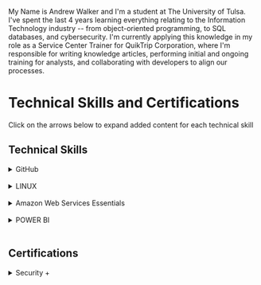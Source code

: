My Name is Andrew Walker and I'm a student at The University of Tulsa. 
I've spent the last 4 years learning everything relating to the Information Technology industry -- from object-oriented programming,  to SQL databases, and cybersecurity. 
I'm currently applying this knowledge in my role as a Service Center Trainer for QuikTrip Corporation, where I'm responsible for      writing knowledge articles, performing initial and ongoing training for analysts, and collaborating with developers to align our     processes.

<h1> Technical Skills and Certifications </h1>

Click on the arrows below to expand added content for each technical skill

<h2> Technical Skills </h2>

<details>
  <summary>GitHub</summary>

<h5> Description: </h5>
Completed 12 introductory courses from lab.github.com/courses

The 12 GitHub labs include an overview of fundamental GitHub skills including:
<ul>
<li>GitHub page navigation</li>
<li>Issues, pull requests, and the structure of a GitHub repository</li>
<li>Formatting content using Markdown</li>
<li>Creating and merging Pull Requests</li>
<li>Publishing repositories using GitHub Pages</li>
<li>Contributing to repositories in the GitHub community</li>
<li>Uploading existing projects to GitHub</li>
<li>Review and Accept a pull request</li>
<li>Enable security features and detect vulnerable dependencies in repositories</li> 
<li>Utilize best practices to keep sensitive data out of repositories</li>
<li>Automate and document release changes</li>
<li>Resolve bugs after a release</li>
</ul>
</details>

<br>

<details><summary>LINUX</summary>

<h5> Description: </h5>
Completed LPI Linux Essentials course offered by linuxacademy.com

The LPI Linux Essentials course included an overview of the major components of the Linux operating system and understanding of security and administration related topics to include:

<ul>
  <li>Linux Evolution and Popular Operating Systems</li>
  <li>How to Access a Linux Installation</li>
  <li>Major Open Source Applications</li>
  <li>Understanding Open Source Software and Licensing</li>
  <li>ICT Skills and Working in Linux</li>
  <li>Command Line Basics</li>
  <li>Use Command Line Basics to Get Help</li>
  <li>Use Directories and List Files</li>
  <li>Create, Move, and Delete Files</li>
  <li>Archive Files on the Command Line</li>
  <li>Search and Extract Data from Files</li>
  <li>Turn Commands into a Script</li>
  <li>Choose an Operating System</li>
  <li>Understand Computer Hardware</li>
  <li>Where Data is Stored</li>
  <li>Your Computer on the Network</li>
  <li>Basic Security and Identifying User Types</li>
  <li>Create Users and Groups </li>
  <li>Mane File Permissions and Ownership</li>
  <li>Special Directories and Files</li>
</ul>

<h4> Course Completion: </h4>
<img src="LinuxCert.png" alt="LPI Linux Essentials Certificate">

</details>

<br>

<details>
  <summary>Amazon Web Services Essentials</summary>

<h5> Description: </h5>
Completed AWS Essentials course offered by linuxacademy.com

The AWS Essentials course included an overview of fundamental Amazon Web Services products and capabilities to include:

<ul>
  <li>Account Basics</li>
  <li>Managing AWS Access with Users, Groups, and Roles</li>
  <li>Networking Services and Connectiviy</li>
  <li>Virtual Privat Cloud (VPC)</li>
  <li>Compute Services</li>
  <li>Elastic Cloud Compute (EC2)</li>
  <li>Storage Services</li>
  <li>Database Services</li>
  <li>Monitoring, Alerts, and Notifications</li>
  <li>Simple Notification Service (SNS)</li>
  <li>Management Tools</li>
  <li>Load Balancing, Elasticity, and Scalability</li>
  <li>Auto Scaling</li>
  <li>Route 53</li>
  <li>Serverless Compute</li>
</ul>

<h4> Course Completion: </h4>
<img src="AWScert.png" alt="AWS Essentials Certification">

</details>

<br>

<details><summary>POWER BI</summary>

<h5> Description: </h5>
Completed Power BI course offered by EdX at https://powerbi.microsoft.com/en-us/learning/ 

The 8 Power BI modules provided an overview of fundamental data analysis and visualization to include:

<ul>
  <li>Get Clean and Transformed Data into Power BI</li>
  <li>Model Data by Calculated Columns, Tables, and Data Model</li>
  <li>Visual Data with Charts, Graphs, Slicers, and Conditional Formatting</li>
  <li>Design Dashboards to Communicate a User’s Story</li>
  <li>Format Excel to Use Compatibly with Power BI</li>
  <li>Manage and Update both Data Content and Security</li>
  <li>Construct Connections to Servers</li>
  <li>Publish Power BI Dashboards and Reports</li>
  <li>DAX functions, Tables, and Filtering</li>
</ul>

<h4> Course Completion: </h4>
<img src="StartHere.png" alt="Power BI Certificate">
<img src="0Intro.png" alt="Power BI Certificate">
<img src="1PowerBI.png" alt="Power BI Certificate">
<img src="1aPowerBI.png" alt="Power BI Certificate">
<img src="2PowerBi.png" alt="Power BI Certificate">
<img src="2aPowerBI.png" alt="Power BI Certificate">
<img src="3PowerBI.png" alt="Power BI Certificate">
<img src="3aPowerBI.png" alt="Power BI Certificate">
<img src="3bPowerBI.png" alt="Power BI Certificate">
<img src="4PowerBI.png" alt="Power BI Certificate">
<img src="4aPowerBI.png" alt="Power BI Certificate">
<img src="4bPowerBI.png" alt="Power BI Certificate">
<img src="5PowerBI.png" alt="Power BI Certificate">
<img src="6PowerBI.png" alt="Power BI Certificate">
<img src="7PowerBI.png" alt="Power BI Certificate">
<img src="8PowerBI.png" alt="Power BI Certificate">

</details>

<br>

<h2> Certifications </h2>

<details><summary> Security + </summary>

<h5>Description:</h5>
Throughout the Spring 2019 semester read CompTIA Security+ Get Certified Get Ahead SY0-501 Study Guide and plan to take the certification exam Summer 2019.

The Security + certification offers an overview of important cybersecurity concepts including:

<ul>
<li>Threats, Attacks and Vulnerabilities</li>
<li>Technologies and Tools </li>
<li>Architecture and Design</li>
<li>Identity and Access Management </li>
<li>Risk Management</li>
<li>Cryptography and PKI</li>
<ul>

